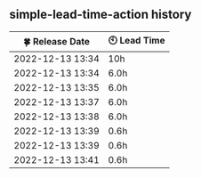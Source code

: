 ## simple-lead-time-action history

| :four_leaf_clover: Release Date | :clock10: Lead Time |
| ---- | ---- |
| 2022-12-13 13:34 | 10h |
| 2022-12-13 13:34 | 6.0h |
| 2022-12-13 13:35 | 6.0h |
| 2022-12-13 13:37 | 6.0h |
| 2022-12-13 13:38 | 6.0h |
| 2022-12-13 13:39 | 0.6h |
| 2022-12-13 13:39 | 0.6h |
| 2022-12-13 13:41 | 0.6h |
